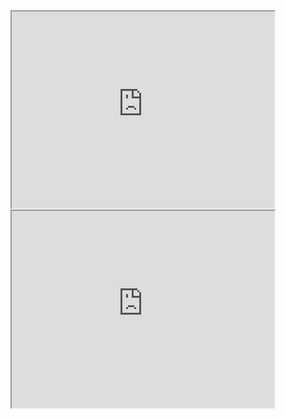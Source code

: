 <html>
  <head>
    <title>Developing Frontend and Backend</title>
      <link rel="stylesheet" type="text/css" href="video.css">
  </head>
  <body>
  
<div style="text-align:center;">
<iframe width="420" height="315"
src="https://www.youtube.com/embed/6ERn9Ut6kq8">
</iframe></div>
  
<div style="text-align:center;">
<iframe width="420" height="315"
src="https://www.youtube.com/embed/8YngndV8LcE">
</iframe></div>

  </body>
</html>

